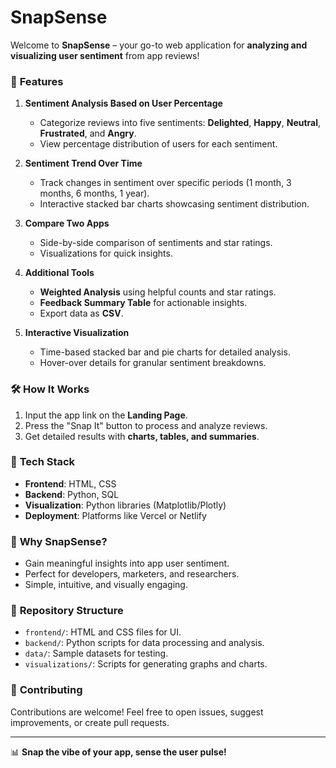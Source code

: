 # SnapSense

Welcome to **SnapSense** – your go-to web application for **analyzing and visualizing user sentiment** from app reviews!  

### 🚀 **Features**  
1. **Sentiment Analysis Based on User Percentage**  
   - Categorize reviews into five sentiments: **Delighted**, **Happy**, **Neutral**, **Frustrated**, and **Angry**.  
   - View percentage distribution of users for each sentiment.  

2. **Sentiment Trend Over Time**  
   - Track changes in sentiment over specific periods (1 month, 3 months, 6 months, 1 year).  
   - Interactive stacked bar charts showcasing sentiment distribution.  

3. **Compare Two Apps**  
   - Side-by-side comparison of sentiments and star ratings.  
   - Visualizations for quick insights.  

4. **Additional Tools**  
   - **Weighted Analysis** using helpful counts and star ratings.  
   - **Feedback Summary Table** for actionable insights.  
   - Export data as **CSV**.  

5. **Interactive Visualization**  
   - Time-based stacked bar and pie charts for detailed analysis.  
   - Hover-over details for granular sentiment breakdowns.  

### 🛠 **How It Works**  
1. Input the app link on the **Landing Page**.  
2. Press the "Snap It" button to process and analyze reviews.  
3. Get detailed results with **charts, tables, and summaries**.  

### 🧰 **Tech Stack**  
- **Frontend**: HTML, CSS  
- **Backend**: Python, SQL  
- **Visualization**: Python libraries (Matplotlib/Plotly)  
- **Deployment**: Platforms like Vercel or Netlify  

### 🌟 **Why SnapSense?**  
- Gain meaningful insights into app user sentiment.  
- Perfect for developers, marketers, and researchers.  
- Simple, intuitive, and visually engaging.  

### 📂 **Repository Structure**  
- `frontend/`: HTML and CSS files for UI.  
- `backend/`: Python scripts for data processing and analysis.  
- `data/`: Sample datasets for testing.  
- `visualizations/`: Scripts for generating graphs and charts.  

### 📜 **Contributing**  
Contributions are welcome! Feel free to open issues, suggest improvements, or create pull requests.  

---

📊 **Snap the vibe of your app, sense the user pulse!**  
